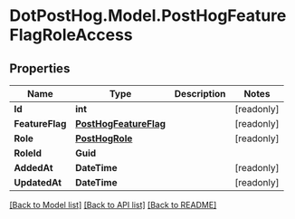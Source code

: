 # DotPostHog.Model.PostHogFeatureFlagRoleAccess

## Properties

Name | Type | Description | Notes
------------ | ------------- | ------------- | -------------
**Id** | **int** |  | [readonly] 
**FeatureFlag** | [**PostHogFeatureFlag**](PostHogFeatureFlag.md) |  | [readonly] 
**Role** | [**PostHogRole**](PostHogRole.md) |  | [readonly] 
**RoleId** | **Guid** |  | 
**AddedAt** | **DateTime** |  | [readonly] 
**UpdatedAt** | **DateTime** |  | [readonly] 

[[Back to Model list]](../README.md#documentation-for-models) [[Back to API list]](../README.md#documentation-for-api-endpoints) [[Back to README]](../README.md)

